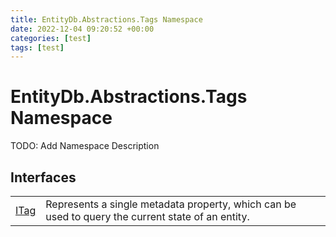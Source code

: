 ```yaml
---
title: EntityDb.Abstractions.Tags Namespace
date: 2022-12-04 09:20:52 +00:00
categories: [test]
tags: [test]
---
```


# EntityDb.Abstractions.Tags Namespace

TODO: Add Namespace Description

## Interfaces
<table><tr><td><!--/posts/dotnet-entitydb-abstractions-tags-itag--><a href='#'>ITag</a></td><td>
Represents a single metadata property, which can be used to query the current state of an entity.
</td></tr></table>
